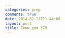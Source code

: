 ```yaml
---
categories: prep
comments: true
date: 2014-02-11T11:44:00
layout: post
title: Темы для 379
---
```


